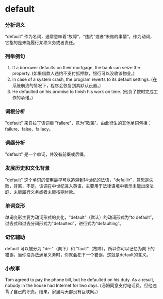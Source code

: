 # default

### 分析词义

  

"default" 作为名词，通常意味着“故障”，“违约”或者“未做的事情”。作为动词，它指的是未能履行某项义务或者责任。

  

### 列举例句

  

1.  If a borrower defaults on their mortgage, the bank can seize the property. (如果借款人违约不支付抵押款，银行可以没收该物业。)
2.  In case of a system crash, the program reverts to its default settings. (在系统崩溃的情况下，程序会恢复到其默认设置。)
3.  He defaulted on his promise to finish his work on time. (他负了按时完成工作的承诺。)

  

### 词根分析

  

"default" 来自拉丁语词根 "fallere"，意为"欺骗"。由此衍生的其他单词包括：failure、false、fallacy。

  

### 词缀分析

  

"default" 是一个单词，并没有前缀或后缀。

  

### 发展历史和文化背景

  

"default" 这个单词的使用最早可以追溯到14世纪的法语，"defaillir"，意思是失败，背离，不足。该词在中世纪进入英语，主要用于法律语境中表示未能出席法庭、未能履行义务或者未能按期付款。

  

### 单词变形

  

单词变形主要为动词形式的变化，“default”（默认）的动词形式为“to default”，过去式和过去分词形式为“defaulted”，进行式为“defaulting”。

  

### 记忆辅助

  

default 可以被分为 "de-"（向下）和 "fault"（故障）。所以你可以记忆为向下的错误，当你没办法满足义务时，你就会犯下一个错误，这就是default的含义。

  

### 小故事

  

Tom agreed to pay the phone bill, but he defaulted on his duty. As a result, nobody in the house had Internet for two days. (汤姆同意支付电话费，但他违背了自己的职责。结果，家里两天都没有互联网。)
